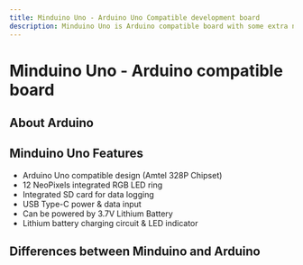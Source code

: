 ```yaml
---
title: Minduino Uno - Arduino Uno Compatible development board
description: Minduino Uno is Arduino compatible board with some extra neat features such as: USB Type-C, Battery charging, Battery Indicator, NeoPixel Ring, SD card reader and much more.
---
```


# Minduino Uno - Arduino compatible board

## About Arduino

## Minduino Uno Features

* Arduino Uno compatible design (Amtel 328P Chipset)
* 12 NeoPixels integrated RGB LED ring
* Integrated SD card for data logging
* USB Type-C power & data input
* Can be powered by 3.7V Lithium Battery
* Lithium battery charging circuit & LED indicator


## Differences between Minduino and Arduino
